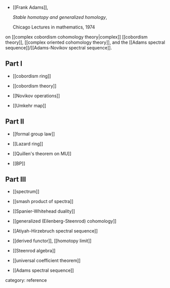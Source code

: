

* [[Frank Adams]], 

  _Stable homotopy and generalized homology_, 

  Chicago Lectures in mathematics, 1974


on [[complex cobordism cohomology theory|complex]] [[cobordism theory]], [[complex oriented cohomology theory]], and the [[Adams spectral sequence]]/[[Adams-Novikov spectral sequence]].

## Part I

* [[cobordism ring]]

* [[cobordism theory]]

* [[Novikov operations]]

* [[Umkehr map]]

## Part II

* [[formal group law]]

* [[Lazard ring]]

* [[Quillen's theorem on MU]]

* [[BP]]

## Part III

* [[spectrum]]

* [[smash product of spectra]]

* [[Spanier-Whitehead duality]]

* [[generalized (Eilenberg-Steenrod) cohomology]]

* [[Atiyah-Hirzebruch spectral sequence]]

* [[derived functor]], [[homotopy limit]]

* [[Steenrod algebra]]

* [[universal coefficient theorem]]

* [[Adams spectral sequence]]

category: reference